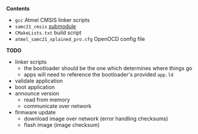 **Contents**

* `gcc` Atmel CMSIS linker scripts
* `samc21_cmsis` [submodule](https://github.com/benjaminjnoack/samc21_cmsis)
* `CMakeLists.txt` build script
* `atmel_samc21_xplained_pro.cfg` OpenOCD config file


**TODO**

* linker scripts
    * the bootloader should be the one which determines where things go
    * apps will need to reference the bootloader's provided `app.ld`
* validate application
* boot application
* announce version
    * read from memory
    * communicate over network
* firmware update
    * download image over network (error handling checksums)
    * flash image (image checksum)
    
